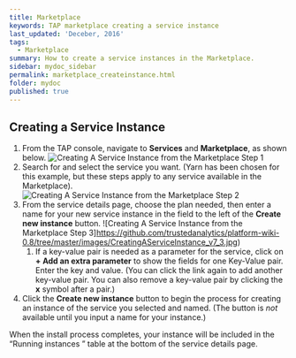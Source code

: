 ```yaml
---
title: Marketplace
keywords: TAP marketplace creating a service instance
last_updated: 'Deceber, 2016'
tags:
  - Marketplace
summary: How to create a service instances in the Marketplace. 
sidebar: mydoc_sidebar
permalink: marketplace_createinstance.html
folder: mydoc
published: true
---
```


## Creating a Service Instance

1. From the TAP console, navigate to **Services** and **Marketplace**, as shown below. 
![Creating A Service Instance from the Marketplace Step 1](https://github.com/trustedanalytics/platform-wiki-0.8/tree/master/images/CreatingAServiceInstance_v7_1.jpg)
1. Search for and select the service you want. (Yarn has been chosen for this example, but these steps apply to any service available in the Marketplace).
![Creating A Service Instance from the Marketplace Step 2](https://github.com/trustedanalytics/platform-wiki-0.8/tree/master/images/CreatingAServiceInstance_v7_2.jpg)
1. From the service details page, choose the plan needed, then enter a name for your new service instance in the field to the left of the **Create new instance** button.
![Creating A Service Instance from the Marketplace Step 3]https://github.com/trustedanalytics/platform-wiki-0.8/tree/master/images/CreatingAServiceInstance_v7_3.jpg)
    1. If a key-value pair is needed as a parameter for the service, click on **+ Add an extra parameter** to show the  fields for one Key-Value pair. Enter the key and value. (You can click the link again to add another key-value pair. You can also remove a key-value pair by clicking the **x** symbol after a pair.)
1. Click the **Create new instance** button to begin the process for creating an instance of the service you selected and named. (The button is *not* available until you input a name for your instance.) 

When the install process completes, your instance will be included in the “Running instances ” table at the bottom of the service details page.  

